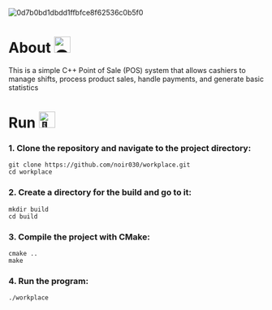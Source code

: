 ![0d7b0bd1dbdd1ffbfce8f62536c0b5f0](https://github.com/user-attachments/assets/bc8cb0da-641b-4f62-8f6c-399a8d3019f9)
# About <picture> <source srcset="https://fonts.gstatic.com/s/e/notoemoji/latest/1f47d/512.webp" type="image/webp"> <img src="https://fonts.gstatic.com/s/e/notoemoji/latest/1f47d/512.gif" alt="👽" width="32" height="32"> </picture>
This is a simple C++ Point of Sale (POS) system that allows cashiers to manage shifts, process product sales, handle payments, and generate basic statistics

# Run <picture> <source srcset="https://fonts.gstatic.com/s/e/notoemoji/latest/1fae5/512.webp" type="image/webp"> <img src="https://fonts.gstatic.com/s/e/notoemoji/latest/1fae5/512.gif" alt="🫥" width="32" height="32"> </picture>
### 1. Clone the repository and navigate to the project directory:
```
git clone https://github.com/noir030/workplace.git
cd workplace
```
### 2. Create a directory for the build and go to it:
```
mkdir build
cd build
```
### 3. Compile the project with CMake:
```
cmake ..
make
```
### 4. Run the program:
```
./workplace
```
